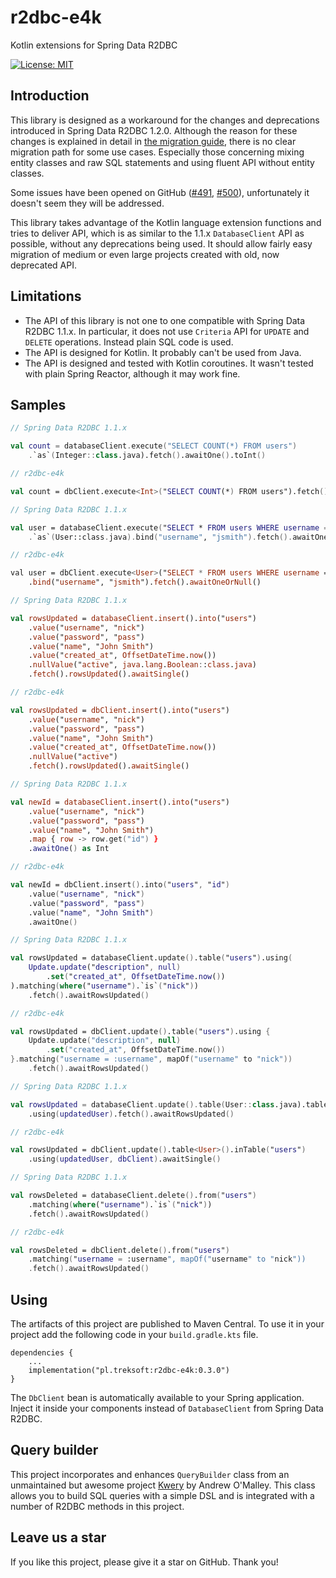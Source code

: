 # r2dbc-e4k

Kotlin extensions for Spring Data R2DBC

[![License: MIT](https://img.shields.io/badge/License-MIT-yellow.svg)](https://opensource.org/licenses/MIT)

## Introduction

This library is designed as a workaround for the changes and deprecations introduced in Spring Data R2DBC 1.2.0.
Although the reason for these changes is explained in detail in [the migration guide](https://docs.spring.io/spring-data/r2dbc/docs/1.2.2/reference/html/#upgrading.1.1-1.2), 
there is no clear migration path for some use cases. Especially those concerning mixing entity classes and raw SQL statements and using fluent API without entity classes.

Some issues have been opened on GitHub ([#491](https://github.com/spring-projects/spring-data-r2dbc/issues/491), [#500](https://github.com/spring-projects/spring-data-r2dbc/issues/500)), unfortunately it doesn't seem they will be addressed.

This library takes advantage of the Kotlin language extension functions and tries to deliver API,
which is as similar to the 1.1.x `DatabaseClient` API as possible, without any deprecations being used. 
It should allow fairly easy migration of medium or even large projects created with old, now deprecated API.

## Limitations

* The API of this library is not one to one compatible with Spring Data R2DBC 1.1.x. In particular, it does not use `Criteria` API for `UPDATE` and `DELETE` operations. Instead plain SQL code is used.
* The API is designed for Kotlin. It probably can't be used from Java.
* The API is designed and tested with Kotlin coroutines. It wasn't tested with plain Spring Reactor, although it may work fine.

## Samples

```kotlin
// Spring Data R2DBC 1.1.x

val count = databaseClient.execute("SELECT COUNT(*) FROM users")
    .`as`(Integer::class.java).fetch().awaitOne().toInt()

// r2dbc-e4k

val count = dbClient.execute<Int>("SELECT COUNT(*) FROM users").fetch().awaitOne()

// Spring Data R2DBC 1.1.x

val user = databaseClient.execute("SELECT * FROM users WHERE username = :username LIMIT 1")
    .`as`(User::class.java).bind("username", "jsmith").fetch().awaitOneOrNull()

// r2dbc-e4k

val user = dbClient.execute<User>("SELECT * FROM users WHERE username = :username LIMIT 1")
    .bind("username", "jsmith").fetch().awaitOneOrNull()

// Spring Data R2DBC 1.1.x

val rowsUpdated = databaseClient.insert().into("users")
    .value("username", "nick")
    .value("password", "pass")
    .value("name", "John Smith")
    .value("created_at", OffsetDateTime.now())
    .nullValue("active", java.lang.Boolean::class.java)
    .fetch().rowsUpdated().awaitSingle()

// r2dbc-e4k

val rowsUpdated = dbClient.insert().into("users")
    .value("username", "nick")
    .value("password", "pass")
    .value("name", "John Smith")
    .value("created_at", OffsetDateTime.now())
    .nullValue("active")
    .fetch().rowsUpdated().awaitSingle()

// Spring Data R2DBC 1.1.x

val newId = databaseClient.insert().into("users")
    .value("username", "nick")
    .value("password", "pass")
    .value("name", "John Smith")
    .map { row -> row.get("id") }
    .awaitOne() as Int

// r2dbc-e4k

val newId = dbClient.insert().into("users", "id")
    .value("username", "nick")
    .value("password", "pass")
    .value("name", "John Smith")
    .awaitOne()

// Spring Data R2DBC 1.1.x

val rowsUpdated = databaseClient.update().table("users").using(
    Update.update("description", null)
        .set("created_at", OffsetDateTime.now())
).matching(where("username").`is`("nick"))
    .fetch().awaitRowsUpdated()

// r2dbc-e4k

val rowsUpdated = dbClient.update().table("users").using {
    Update.update("description", null)
        .set("created_at", OffsetDateTime.now())
}.matching("username = :username", mapOf("username" to "nick"))
    .fetch().awaitRowsUpdated()

// Spring Data R2DBC 1.1.x

val rowsUpdated = databaseClient.update().table(User::class.java).table("users")
    .using(updatedUser).fetch().awaitRowsUpdated()

// r2dbc-e4k

val rowsUpdated = dbClient.update().table<User>().inTable("users")
    .using(updatedUser, dbClient).awaitSingle()

// Spring Data R2DBC 1.1.x

val rowsDeleted = databaseClient.delete().from("users")
    .matching(where("username").`is`("nick"))
    .fetch().awaitRowsUpdated()

// r2dbc-e4k

val rowsDeleted = dbClient.delete().from("users")
    .matching("username = :username", mapOf("username" to "nick"))
    .fetch().awaitRowsUpdated()
```

## Using

The artifacts of this project are published to Maven Central.
To use it in your project add the following code in your `build.gradle.kts` file.

    dependencies {
        ...
        implementation("pl.treksoft:r2dbc-e4k:0.3.0")
    }

The `DbClient` bean is automatically available to your Spring application. Inject it inside your components instead of `DatabaseClient` from Spring Data R2DBC.

## Query builder

This project incorporates and enhances `QueryBuilder` class from an unmaintained but awesome project [Kwery](https://github.com/andrewoma/kwery) by Andrew O'Malley. This class allows you to build SQL queries with a simple DSL and is integrated with a number of R2DBC methods in this project.

## Leave us a star

If you like this project, please give it a star on GitHub. Thank you!
